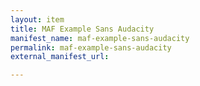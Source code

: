 ```yaml
---
layout: item
title: MAF Example Sans Audacity
manifest_name: maf-example-sans-audacity
permalink: maf-example-sans-audacity
external_manifest_url: 

---
```

<!-- Add an essay or interpretive material below this line,
using HTML or markdown.  Do not modify this file above this line -->
